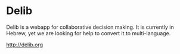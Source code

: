# Delib

Delib is a webapp for collaborative decision making.
It is currently in Hebrew, yet we are looking for help to convert it to multi-language.

http://delib.org
